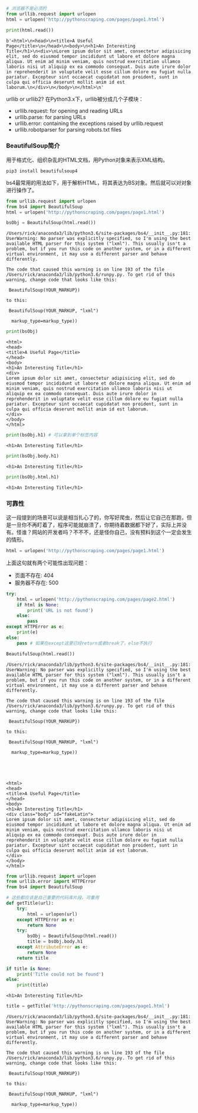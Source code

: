 

```python
# 浏览器不是必须的
from urllib.request import urlopen
html = urlopen('http://pythonscraping.com/pages/page1.html')
```


```python
print(html.read())
```

    b'<html>\n<head>\n<title>A Useful Page</title>\n</head>\n<body>\n<h1>An Interesting Title</h1>\n<div>\nLorem ipsum dolor sit amet, consectetur adipisicing elit, sed do eiusmod tempor incididunt ut labore et dolore magna aliqua. Ut enim ad minim veniam, quis nostrud exercitation ullamco laboris nisi ut aliquip ex ea commodo consequat. Duis aute irure dolor in reprehenderit in voluptate velit esse cillum dolore eu fugiat nulla pariatur. Excepteur sint occaecat cupidatat non proident, sunt in culpa qui officia deserunt mollit anim id est laborum.\n</div>\n</body>\n</html>\n'


urllib or urllib2?
在Python3.x下，urllib被分成几个子模块：

- urllib.request: for opening and reading URLs
- urllib.parse: for parsing URLs
- urllib.error: containing the exceptions raised by urllib.request
- urllib.robotparser for parsing robots.txt files


### BeautifulSoup简介

用于格式化、组织杂乱的HTML文档，用Python对象来表示XML结构。

`pip3 install beautifulsoup4`

bs4最常用的用法如下，用于解析HTML，将其表达为BS对象。然后就可以对对象进行操作了。


```python
from urllib.request import urlopen
from bs4 import BeautifulSoup
html = urlopen('http://pythonscraping.com/pages/page1.html')
```


```python
bsObj = BeautifulSoup(html.read())
```

    /Users/rick/anaconda3/lib/python3.6/site-packages/bs4/__init__.py:181: UserWarning: No parser was explicitly specified, so I'm using the best available HTML parser for this system ("lxml"). This usually isn't a problem, but if you run this code on another system, or in a different virtual environment, it may use a different parser and behave differently.
    
    The code that caused this warning is on line 193 of the file /Users/rick/anaconda3/lib/python3.6/runpy.py. To get rid of this warning, change code that looks like this:
    
     BeautifulSoup(YOUR_MARKUP})
    
    to this:
    
     BeautifulSoup(YOUR_MARKUP, "lxml")
    
      markup_type=markup_type))



```python
print(bsObj)
```

    <html>
    <head>
    <title>A Useful Page</title>
    </head>
    <body>
    <h1>An Interesting Title</h1>
    <div>
    Lorem ipsum dolor sit amet, consectetur adipisicing elit, sed do eiusmod tempor incididunt ut labore et dolore magna aliqua. Ut enim ad minim veniam, quis nostrud exercitation ullamco laboris nisi ut aliquip ex ea commodo consequat. Duis aute irure dolor in reprehenderit in voluptate velit esse cillum dolore eu fugiat nulla pariatur. Excepteur sint occaecat cupidatat non proident, sunt in culpa qui officia deserunt mollit anim id est laborum.
    </div>
    </body>
    </html>
    



```python
print(bsObj.h1) # 可以拿到单个标签内容
```

    <h1>An Interesting Title</h1>



```python
print(bsObj.body.h1)
```

    <h1>An Interesting Title</h1>



```python
print(bsObj.html.h1)
```

    <h1>An Interesting Title</h1>


### 可靠性

这一段提到的场景可以说是相当扎心了的，你写好爬虫，然后让它自己在那跑，但是一旦你不再盯着了，程序可能就崩溃了，你期待着数据都下好了，实际上并没有。怪谁？网站的开发者吗？不不不，还是怪你自己，没有预料到这个一定会发生的情形。


```python
html = urlopen('http://pythonscraping.com/pages/page1.html')
```

上面这句就有两个可能性出现问题：

- 页面不存在: 404
- 服务器不存在: 500


```python
try:
    html = urlopen('http://pythonscraping.com/pages/page2.html')
    if html is None:
        print('URL is not found')
    else:
        pass
except HTTPError as e:
    print(e)
else:
    pass # 如果在except这里已经return或者break了，else不执行
```


```python
BeautifulSoup(html.read())
```

    /Users/rick/anaconda3/lib/python3.6/site-packages/bs4/__init__.py:181: UserWarning: No parser was explicitly specified, so I'm using the best available HTML parser for this system ("lxml"). This usually isn't a problem, but if you run this code on another system, or in a different virtual environment, it may use a different parser and behave differently.
    
    The code that caused this warning is on line 193 of the file /Users/rick/anaconda3/lib/python3.6/runpy.py. To get rid of this warning, change code that looks like this:
    
     BeautifulSoup(YOUR_MARKUP})
    
    to this:
    
     BeautifulSoup(YOUR_MARKUP, "lxml")
    
      markup_type=markup_type))





    <html>
    <head>
    <title>A Useful Page</title>
    </head>
    <body>
    <h1>An Interesting Title</h1>
    <div class="body" id="fakeLatin">
    Lorem ipsum dolor sit amet, consectetur adipisicing elit, sed do eiusmod tempor incididunt ut labore et dolore magna aliqua. Ut enim ad minim veniam, quis nostrud exercitation ullamco laboris nisi ut aliquip ex ea commodo consequat. Duis aute irure dolor in reprehenderit in voluptate velit esse cillum dolore eu fugiat nulla pariatur. Excepteur sint occaecat cupidatat non proident, sunt in culpa qui officia deserunt mollit anim id est laborum.
    </div>
    </body>
    </html>




```python
from urllib.request import urlopen
from urllib.error import HTTPError
from bs4 import BeautifulSoup

# 这些都应该是自己重要的代码库片段，可重用
def getTitle(url):
    try:
        html = urlopen(url)
    except HTTPError as e:
        return None
    try:
        bsObj = BeautifulSoup(html.read())
        title = bsObj.body.h1
    except AttributeError as e:
        return None
    return title
```


```python
if title is None:
    print('Title could not be found')
else:
    print(title)
```

    <h1>An Interesting Title</h1>



```python
title = getTitle('http://pythonscraping.com/pages/page1.html')
```

    /Users/rick/anaconda3/lib/python3.6/site-packages/bs4/__init__.py:181: UserWarning: No parser was explicitly specified, so I'm using the best available HTML parser for this system ("lxml"). This usually isn't a problem, but if you run this code on another system, or in a different virtual environment, it may use a different parser and behave differently.
    
    The code that caused this warning is on line 193 of the file /Users/rick/anaconda3/lib/python3.6/runpy.py. To get rid of this warning, change code that looks like this:
    
     BeautifulSoup(YOUR_MARKUP})
    
    to this:
    
     BeautifulSoup(YOUR_MARKUP, "lxml")
    
      markup_type=markup_type))

